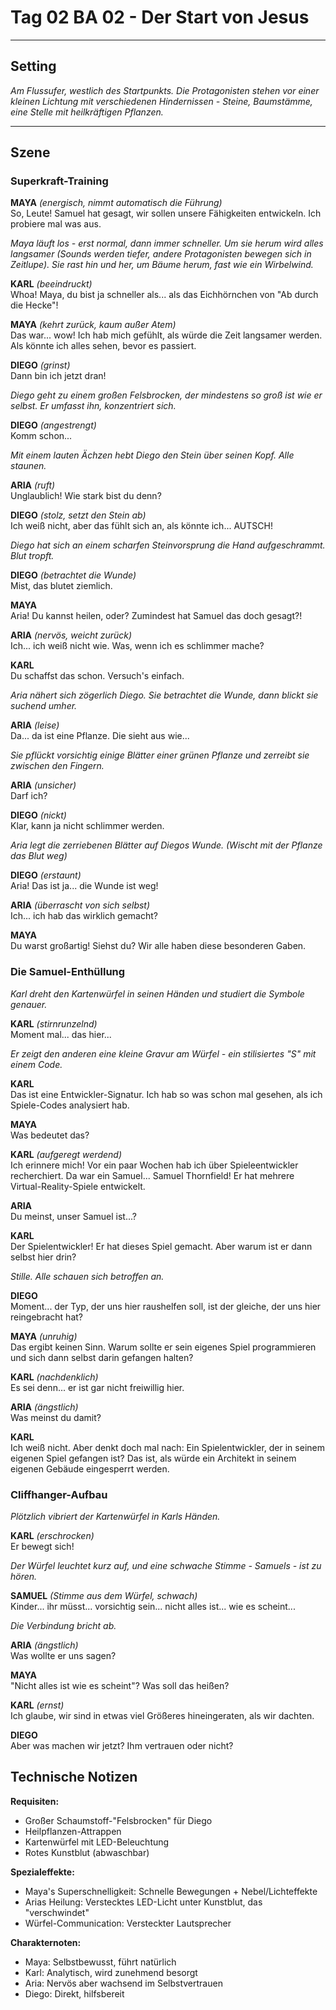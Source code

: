 # Tag 02 BA 02 - Der Start von Jesus


---

## Setting
*Am Flussufer, westlich des Startpunkts. Die Protagonisten stehen vor einer kleinen Lichtung mit verschiedenen Hindernissen - Steine, Baumstämme, eine Stelle mit heilkräftigen Pflanzen.*

---

## Szene

### Superkraft-Training

**MAYA** *(energisch, nimmt automatisch die Führung)*  
So, Leute! Samuel hat gesagt, wir sollen unsere Fähigkeiten entwickeln. Ich probiere mal was aus.

*Maya läuft los - erst normal, dann immer schneller. Um sie herum wird alles langsamer (Sounds werden tiefer, andere Protagonisten bewegen sich in Zeitlupe). Sie rast hin und her, um Bäume herum, fast wie ein Wirbelwind.*

**KARL** *(beeindruckt)*  
Whoa! Maya, du bist ja schneller als... als das Eichhörnchen von "Ab durch die Hecke"!

**MAYA** *(kehrt zurück, kaum außer Atem)*  
Das war... wow! Ich hab mich gefühlt, als würde die Zeit langsamer werden. Als könnte ich alles sehen, bevor es passiert.

**DIEGO** *(grinst)*  
Dann bin ich jetzt dran!

*Diego geht zu einem großen Felsbrocken, der mindestens so groß ist wie er selbst. Er umfasst ihn, konzentriert sich.*

**DIEGO** *(angestrengt)*  
Komm schon...

*Mit einem lauten Ächzen hebt Diego den Stein über seinen Kopf. Alle staunen.*

**ARIA** *(ruft)*  
Unglaublich! Wie stark bist du denn?

**DIEGO** *(stolz, setzt den Stein ab)*  
Ich weiß nicht, aber das fühlt sich an, als könnte ich... AUTSCH!

*Diego hat sich an einem scharfen Steinvorsprung die Hand aufgeschrammt. Blut tropft.*

**DIEGO** *(betrachtet die Wunde)*  
Mist, das blutet ziemlich.

**MAYA**  
Aria! Du kannst heilen, oder? Zumindest hat Samuel das doch gesagt?!

**ARIA** *(nervös, weicht zurück)*  
Ich... ich weiß nicht wie. Was, wenn ich es schlimmer mache?

**KARL**  
Du schaffst das schon. Versuch's einfach.

*Aria nähert sich zögerlich Diego. Sie betrachtet die Wunde, dann blickt sie suchend umher.*

**ARIA** *(leise)*  
Da... da ist eine Pflanze. Die sieht aus wie... 

*Sie pflückt vorsichtig einige Blätter einer grünen Pflanze und zerreibt sie zwischen den Fingern.*

**ARIA** *(unsicher)*  
Darf ich?

**DIEGO** *(nickt)*  
Klar, kann ja nicht schlimmer werden.

*Aria legt die zerriebenen Blätter auf Diegos Wunde. (Wischt mit der Pflanze das Blut weg)*

**DIEGO** *(erstaunt)*  
Aria! Das ist ja... die Wunde ist weg!

**ARIA** *(überrascht von sich selbst)*  
Ich... ich hab das wirklich gemacht?

**MAYA**  
Du warst großartig! Siehst du? Wir alle haben diese besonderen Gaben.

### Die Samuel-Enthüllung

*Karl dreht den Kartenwürfel in seinen Händen und studiert die Symbole genauer.*

**KARL** *(stirnrunzelnd)*  
Moment mal... das hier...

*Er zeigt den anderen eine kleine Gravur am Würfel - ein stilisiertes "S" mit einem Code.*

**KARL**  
Das ist eine Entwickler-Signatur. Ich hab so was schon mal gesehen, als ich Spiele-Codes analysiert hab.

**MAYA**  
Was bedeutet das?

**KARL** *(aufgeregt werdend)*  
Ich erinnere mich! Vor ein paar Wochen hab ich über Spieleentwickler recherchiert. Da war ein Samuel... Samuel Thornfield! Er hat mehrere Virtual-Reality-Spiele entwickelt.

**ARIA**  
Du meinst, unser Samuel ist...?

**KARL**  
Der Spielentwickler! Er hat dieses Spiel gemacht. Aber warum ist er dann selbst hier drin?

*Stille. Alle schauen sich betroffen an.*

**DIEGO**  
Moment... der Typ, der uns hier raushelfen soll, ist der gleiche, der uns hier reingebracht hat?

**MAYA** *(unruhig)*  
Das ergibt keinen Sinn. Warum sollte er sein eigenes Spiel programmieren und sich dann selbst darin gefangen halten?

**KARL** *(nachdenklich)*  
Es sei denn... er ist gar nicht freiwillig hier.

**ARIA** *(ängstlich)*  
Was meinst du damit?

**KARL**  
Ich weiß nicht. Aber denkt doch mal nach: Ein Spielentwickler, der in seinem eigenen Spiel gefangen ist? Das ist, als würde ein Architekt in seinem eigenen Gebäude eingesperrt werden.


### Cliffhanger-Aufbau

*Plötzlich vibriert der Kartenwürfel in Karls Händen.*

**KARL** *(erschrocken)*  
Er bewegt sich!

*Der Würfel leuchtet kurz auf, und eine schwache Stimme - Samuels - ist zu hören.*

**SAMUEL** *(Stimme aus dem Würfel, schwach)*  
Kinder... ihr müsst... vorsichtig sein... nicht alles ist... wie es scheint...

*Die Verbindung bricht ab.*

**ARIA** *(ängstlich)*  
Was wollte er uns sagen?

**MAYA**  
"Nicht alles ist wie es scheint"? Was soll das heißen?

**KARL** *(ernst)*  
Ich glaube, wir sind in etwas viel Größeres hineingeraten, als wir dachten.

**DIEGO**  
Aber was machen wir jetzt? Ihm vertrauen oder nicht?


## Technische Notizen

**Requisiten:**
- Großer Schaumstoff-"Felsbrocken" für Diego
- Heilpflanzen-Attrappen
- Kartenwürfel mit LED-Beleuchtung
- Rotes Kunstblut (abwaschbar)

**Spezialeffekte:**
- Maya's Superschnelligkeit: Schnelle Bewegungen + Nebel/Lichteffekte
- Arias Heilung: Verstecktes LED-Licht unter Kunstblut, das "verschwindet"
- Würfel-Communication: Versteckter Lautsprecher

**Charakternoten:**
- Maya: Selbstbewusst, führt natürlich
- Karl: Analytisch, wird zunehmend besorgt
- Aria: Nervös aber wachsend im Selbstvertrauen
- Diego: Direkt, hilfsbereit
